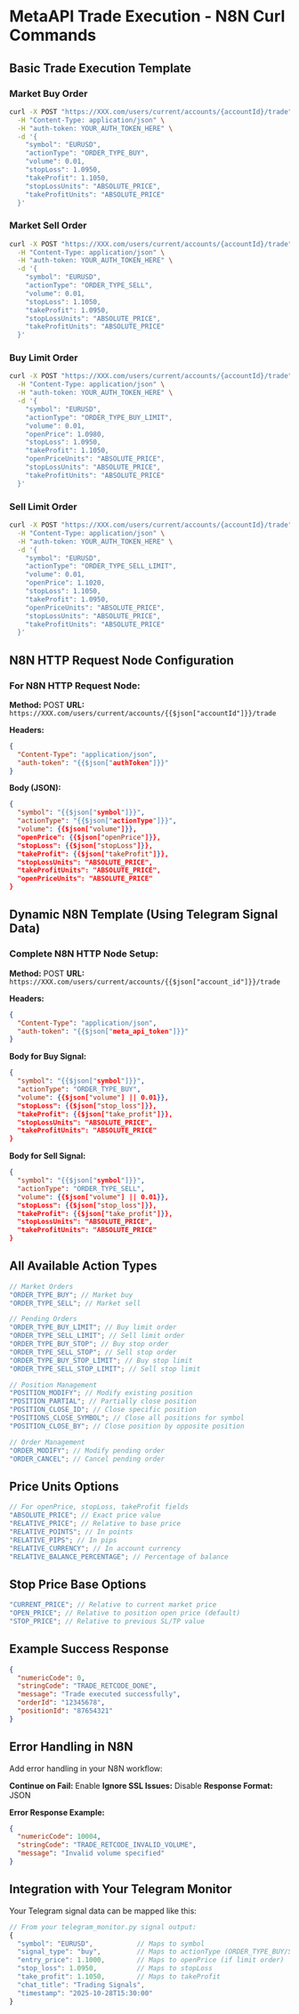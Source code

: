# MetaAPI Trade Execution - N8N Curl Commands

## Basic Trade Execution Template

### Market Buy Order

```bash
curl -X POST "https://XXX.com/users/current/accounts/{accountId}/trade" \
  -H "Content-Type: application/json" \
  -H "auth-token: YOUR_AUTH_TOKEN_HERE" \
  -d '{
    "symbol": "EURUSD",
    "actionType": "ORDER_TYPE_BUY",
    "volume": 0.01,
    "stopLoss": 1.0950,
    "takeProfit": 1.1050,
    "stopLossUnits": "ABSOLUTE_PRICE",
    "takeProfitUnits": "ABSOLUTE_PRICE"
  }'
```

### Market Sell Order

```bash
curl -X POST "https://XXX.com/users/current/accounts/{accountId}/trade" \
  -H "Content-Type: application/json" \
  -H "auth-token: YOUR_AUTH_TOKEN_HERE" \
  -d '{
    "symbol": "EURUSD",
    "actionType": "ORDER_TYPE_SELL",
    "volume": 0.01,
    "stopLoss": 1.1050,
    "takeProfit": 1.0950,
    "stopLossUnits": "ABSOLUTE_PRICE",
    "takeProfitUnits": "ABSOLUTE_PRICE"
  }'
```

### Buy Limit Order

```bash
curl -X POST "https://XXX.com/users/current/accounts/{accountId}/trade" \
  -H "Content-Type: application/json" \
  -H "auth-token: YOUR_AUTH_TOKEN_HERE" \
  -d '{
    "symbol": "EURUSD",
    "actionType": "ORDER_TYPE_BUY_LIMIT",
    "volume": 0.01,
    "openPrice": 1.0980,
    "stopLoss": 1.0950,
    "takeProfit": 1.1050,
    "openPriceUnits": "ABSOLUTE_PRICE",
    "stopLossUnits": "ABSOLUTE_PRICE",
    "takeProfitUnits": "ABSOLUTE_PRICE"
  }'
```

### Sell Limit Order

```bash
curl -X POST "https://XXX.com/users/current/accounts/{accountId}/trade" \
  -H "Content-Type: application/json" \
  -H "auth-token: YOUR_AUTH_TOKEN_HERE" \
  -d '{
    "symbol": "EURUSD",
    "actionType": "ORDER_TYPE_SELL_LIMIT",
    "volume": 0.01,
    "openPrice": 1.1020,
    "stopLoss": 1.1050,
    "takeProfit": 1.0950,
    "openPriceUnits": "ABSOLUTE_PRICE",
    "stopLossUnits": "ABSOLUTE_PRICE",
    "takeProfitUnits": "ABSOLUTE_PRICE"
  }'
```

## N8N HTTP Request Node Configuration

### For N8N HTTP Request Node:

**Method:** POST
**URL:** `https://XXX.com/users/current/accounts/{{$json["accountId"]}}/trade`

**Headers:**

```json
{
  "Content-Type": "application/json",
  "auth-token": "{{$json["authToken"]}}"
}
```

**Body (JSON):**

```json
{
  "symbol": "{{$json["symbol"]}}",
  "actionType": "{{$json["actionType"]}}",
  "volume": {{$json["volume"]}},
  "openPrice": {{$json["openPrice"]}},
  "stopLoss": {{$json["stopLoss"]}},
  "takeProfit": {{$json["takeProfit"]}},
  "stopLossUnits": "ABSOLUTE_PRICE",
  "takeProfitUnits": "ABSOLUTE_PRICE",
  "openPriceUnits": "ABSOLUTE_PRICE"
}
```

## Dynamic N8N Template (Using Telegram Signal Data)

### Complete N8N HTTP Node Setup:

**Method:** POST
**URL:** `https://XXX.com/users/current/accounts/{{$json["account_id"]}}/trade`

**Headers:**

```json
{
  "Content-Type": "application/json",
  "auth-token": "{{$json["meta_api_token"]}}"
}
```

**Body for Buy Signal:**

```json
{
  "symbol": "{{$json["symbol"]}}",
  "actionType": "ORDER_TYPE_BUY",
  "volume": {{$json["volume"] || 0.01}},
  "stopLoss": {{$json["stop_loss"]}},
  "takeProfit": {{$json["take_profit"]}},
  "stopLossUnits": "ABSOLUTE_PRICE",
  "takeProfitUnits": "ABSOLUTE_PRICE"
}
```

**Body for Sell Signal:**

```json
{
  "symbol": "{{$json["symbol"]}}",
  "actionType": "ORDER_TYPE_SELL",
  "volume": {{$json["volume"] || 0.01}},
  "stopLoss": {{$json["stop_loss"]}},
  "takeProfit": {{$json["take_profit"]}},
  "stopLossUnits": "ABSOLUTE_PRICE",
  "takeProfitUnits": "ABSOLUTE_PRICE"
}
```

## All Available Action Types

```javascript
// Market Orders
"ORDER_TYPE_BUY"; // Market buy
"ORDER_TYPE_SELL"; // Market sell

// Pending Orders
"ORDER_TYPE_BUY_LIMIT"; // Buy limit order
"ORDER_TYPE_SELL_LIMIT"; // Sell limit order
"ORDER_TYPE_BUY_STOP"; // Buy stop order
"ORDER_TYPE_SELL_STOP"; // Sell stop order
"ORDER_TYPE_BUY_STOP_LIMIT"; // Buy stop limit
"ORDER_TYPE_SELL_STOP_LIMIT"; // Sell stop limit

// Position Management
"POSITION_MODIFY"; // Modify existing position
"POSITION_PARTIAL"; // Partially close position
"POSITION_CLOSE_ID"; // Close specific position
"POSITIONS_CLOSE_SYMBOL"; // Close all positions for symbol
"POSITION_CLOSE_BY"; // Close position by opposite position

// Order Management
"ORDER_MODIFY"; // Modify pending order
"ORDER_CANCEL"; // Cancel pending order
```

## Price Units Options

```javascript
// For openPrice, stopLoss, takeProfit fields
"ABSOLUTE_PRICE"; // Exact price value
"RELATIVE_PRICE"; // Relative to base price
"RELATIVE_POINTS"; // In points
"RELATIVE_PIPS"; // In pips
"RELATIVE_CURRENCY"; // In account currency
"RELATIVE_BALANCE_PERCENTAGE"; // Percentage of balance
```

## Stop Price Base Options

```javascript
"CURRENT_PRICE"; // Relative to current market price
"OPEN_PRICE"; // Relative to position open price (default)
"STOP_PRICE"; // Relative to previous SL/TP value
```

## Example Success Response

```json
{
  "numericCode": 0,
  "stringCode": "TRADE_RETCODE_DONE",
  "message": "Trade executed successfully",
  "orderId": "12345678",
  "positionId": "87654321"
}
```

## Error Handling in N8N

Add error handling in your N8N workflow:

**Continue on Fail:** Enable
**Ignore SSL Issues:** Disable
**Response Format:** JSON

**Error Response Example:**

```json
{
  "numericCode": 10004,
  "stringCode": "TRADE_RETCODE_INVALID_VOLUME",
  "message": "Invalid volume specified"
}
```

## Integration with Your Telegram Monitor

Your Telegram signal data can be mapped like this:

```javascript
// From your telegram_monitor.py signal output:
{
  "symbol": "EURUSD",           // Maps to symbol
  "signal_type": "buy",         // Maps to actionType (ORDER_TYPE_BUY/SELL)
  "entry_price": 1.1000,        // Maps to openPrice (if limit order)
  "stop_loss": 1.0950,          // Maps to stopLoss
  "take_profit": 1.1050,        // Maps to takeProfit
  "chat_title": "Trading Signals",
  "timestamp": "2025-10-28T15:30:00"
}
```
